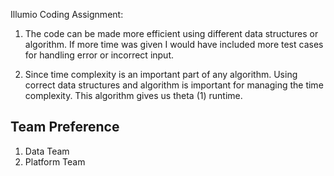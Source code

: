 Illumio Coding Assignment:

1. The code can be made more efficient using different data structures or algorithm. If more time was given I would have included more test cases for handling error or incorrect input.

2. Since time complexity is an important part of any algorithm. Using correct data structures and algorithm is important for managing the time complexity.
This algorithm gives us theta (1) runtime.

##  Team Preference
1. Data Team
2. Platform Team
